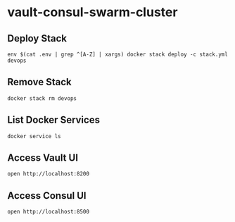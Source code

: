 # vault-consul-swarm-cluster


## Deploy Stack
```
env $(cat .env | grep ^[A-Z] | xargs) docker stack deploy -c stack.yml devops
```

## Remove Stack
```
docker stack rm devops
```

## List Docker Services
```
docker service ls
```

## Access Vault UI
```
open http://localhost:8200
```

## Access Consul UI
```
open http://localhost:8500
```
